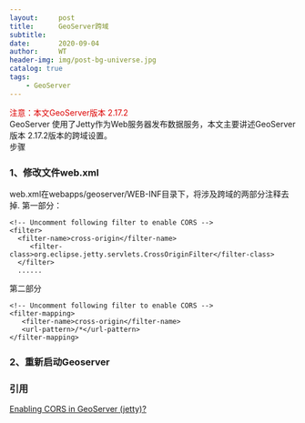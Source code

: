 ```yaml
---
layout:     post
title:      GeoServer跨域
subtitle:   
date:       2020-09-04
author:     WT
header-img: img/post-bg-universe.jpg
catalog: true
tags:
    - GeoServer  
---
```

<font color="#dd0000">注意：本文GeoServer版本 2.17.2</font>  
GeoServer 使用了Jetty作为Web服务器发布数据服务，本文主要讲述GeoServer版本 2.17.2版本的跨域设置。     
步骤  

###  1、修改文件web.xml  
web.xml在webapps/geoserver/WEB-INF目录下，将涉及跨域的两部分注释去掉.
第一部分：  
```
<!-- Uncomment following filter to enable CORS -->
<filter>
  <filter-name>cross-origin</filter-name>
     <filter-class>org.eclipse.jetty.servlets.CrossOriginFilter</filter-class>
  </filter>
  ......
```
第二部分
```
<!-- Uncomment following filter to enable CORS -->
<filter-mapping>
   <filter-name>cross-origin</filter-name>
   <url-pattern>/*</url-pattern>
</filter-mapping>
```
### 2、重新启动Geoserver

### 引用  
[Enabling CORS in GeoServer (jetty)?](https://gis.stackexchange.com/questions/210109/enabling-cors-in-geoserver-jetty)  

